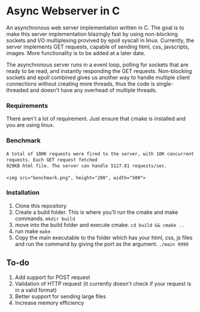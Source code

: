 # Async Webserver in C

An asynchronous web server implementation written in C. The goal is to make this server implementation blazingly fast by using non-blocking sockets and I/O multiplexing provived by epoll syscall in linux. Currently, the server implements GET requests, capable of sending html, css, javscripts, images. More functionality is to be added at a later date. 

The asynchronous server runs in a event loop, polling for sockets that are ready to be read, and instantly responding the GET requests. Non-blocking sockets and epoll combined gives us another way to handle multiple client connections without creating more threads, thus the code is single-threaded and doesn't have any overhead of multiple threads. 

### Requirements 
  There aren't a lot of requirement. Just ensure that cmake is installed and you are using linux. 
  
### Benchmark
    A total of 100K requests were fired to the server, with 10K concurrent requests. Each GET request fetched
    929KB html file. The server can handle 5127.81 requests/sec. 

    <img src="benchmark.png", height="200", width="500">

### Installation 
  1. Clone this repository 
  2. Create a build folder. This is where you'll run the cmake and make commands.
    ```mkdir build```
  3. move into the build folder and execute cmake.
    ``` cd build && cmake .. ```
  4. run make 
    ``` make ```
  5. Copy the main executable to the folder which has your html, css, js files
     and run the command by giving the port as the argument.
    ``` ./main 9999 ```

## To-do 
  1. Add support for POST request
  2. Validation of HTTP request (it currently doesn't check if your request is in a valid format)
  3. Better support for sending large files
  4. Increase memory efficiency 
 
